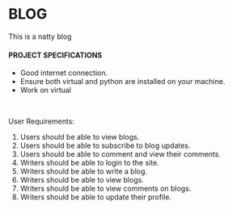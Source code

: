 # BLOG
This is a natty blog

#### PROJECT SPECIFICATIONS

* Good internet connection.
* Ensure both virtual and python are installed on your machine.
* Work on virtual

<br/>

User Requirements:
1. Users should be able to view blogs.
2. Users should be able to subscribe to blog updates.
3. Users should be able to comment and view their comments.
4. Writers should be able to login to the site.
5. Writers should be able to write a blog.
6. Writers should be able to view blogs.
7. Writers should be able to view comments on blogs.
8. Writers should be able to update their profile.